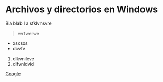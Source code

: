 # Archivos y directorios en Windows

Bla blab l a sfklvnsvre

> wrfwerwe

* xsxsxs
* dcvfv

1. dlkvnileve
2. dlfvnldvid

[Google](https://www.google.com)







